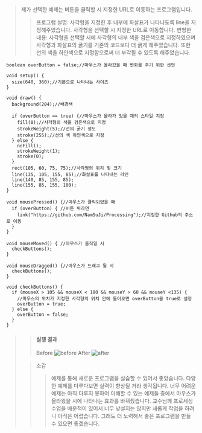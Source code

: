 > 제가 선택한 예제는 버튼을 클릭할 시  지정한 URL로 이동하는 프로그램입니다.  
>> 프로그램 설명: 사각형을 지정한 후 내부에 화살표가 나타나도록 line을 지정해주었습니다. 사각형을 선택할 시 지정한 URL로 이동합니다.
>> 변형한 내용: 사각형을 선택할 시에 사각형의 내부 색을 검은색으로 지정하였으며 사각형과 화살표의 굵기를 기존의 코드보다 더 굵게 해주었습니다. 또한 선의 색을 하얀색으로 지정함으로써 더 부각될 수 있도록 해주었습니다.
>
```
boolean overButton = false;//마우스가 올라갔을 때 변화를 주기 위한 선언

void setup() {
  size(640, 360);//기본으로 나타나는 사이즈
}

void draw() {
  background(204);//배경색

  if (overButton == true) {//마우스가 올라가 있을 때의 스타일 지정
    fill(0);//사각형의 색을 검은색으로 지정
    strokeWeight(5);//선의 굵기 정도
    stroke(255);//선의 색 하얀색으로 지정
  } else {
    noFill();
    strokeWeight(1);
    stroke(0);
  }
  rect(105, 60, 75, 75);//사각형의 위치 및 크기
  line(135, 105, 155, 85);//화살표를 나타내는 라인
  line(140, 85, 155, 85);
  line(155, 85, 155, 100);
}

void mousePressed() {//마우스가 클릭되었을 때
  if (overButton) { //버튼 위라면
    link("https://github.com/NamSuJi/Processing");//지정한 Github의 주소로 이동
  }
}

void mouseMoved() { //마우스가 움직일 시
  checkButtons(); 
}
  
void mouseDragged() {//마우스가 드래그 될 시
  checkButtons(); 
}

void checkButtons() {
  if (mouseX > 105 && mouseX < 180 && mouseY > 60 && mouseY <135) {
    //마우스의 위치가 지정한 사각형의 위치 안에 들어오면 overButton을 true로 설정
    overButton = true;   
  } else {
    overButton = false;
  }
}
```
>> #### 실행 결과
>> Before
>> ![before](https://user-images.githubusercontent.com/52815908/78014111-6c693b80-7382-11ea-8a08-d9b9c9df9260.JPG)
>> After
>> ![after](https://user-images.githubusercontent.com/52815908/78014108-6b380e80-7382-11ea-8b44-79002f3b8c8b.JPG)
>
>> 소감
>>>예제를 통해 새로운 프로그램을 실습할 수 있어서 좋았습니다. 다양한 예제를 다루다보면 실력이 향상될 거라 생각됩니다. 너무 어려운 예제는 아직 다루지 못하여 이해할 수 있는 예제들 중에서 마우스가 올라왔을 시에 나타나는 효과를 바꿔줬습니다. 교수님께 프로세싱 수업을 배운적이 있어서 너무 낯설지는 않지만 새롭게 작업을 하려니 아직은 어렵습니다. 그래도 더 노력해서 좋은 프로그램을 만들 수 있으면 좋겠습니다.
